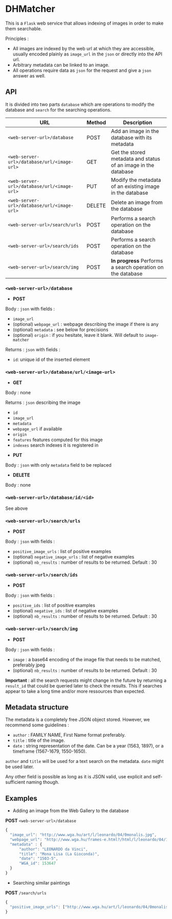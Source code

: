 # DHMatcher

This is a `Flask` web service that allows indexing of images in order to make them searchable.

Principles :

* All images are indexed by the web url at which they are accessible, usually encoded plainly as `image_url` in the `json`
or directly into the API url.
* Arbitrary metadata can be linked to an image.
* All operations require data as `json` for the request and give a `json` answer as well.

## API

It is divided into two parts `database` which are operations to modify the database and `search` for the searching operations.


| URL         	                            | Method 	| Description                                              	|
|------------------------------------------ |--------	|----------------------------------------------------------	|
| `<web-server-url>/database` 	            | POST   	| Add an image in the database with its metadata           	|
| `<web-server-url>/database/url/<image-url>` 	| GET    	| Get the stored metadata and status of an image in the database      	|
| `<web-server-url>/database/url/<image-url>` 	| PUT    	| Modify the metadata of an existing image in the database 	|
| `<web-server-url>/database/url/<image-url>` 	| DELETE 	| Delete an image from the database                        	|
| `<web-server-url>/search/urls`   	        | POST    	| Performs a search operation on the database              	|
| `<web-server-url>/search/ids`   	        | POST    	| Performs a search operation on the database              	|
| `<web-server-url>/search/img`   	        | POST    	| **In progress** Performs a search operation on the database |


### `<web-server-url>/database`

* **POST**

Body : `json` with fields :

- `image_url`
- (optional) `webpage_url` : webpage describing the image if there is any
- (optional) `metadata` : see below for precisions
- (optional) `origin` : if you hesitate, leave it blank. Will default to `image-matcher`

Returns : `json` with fields :

- `id`: unique id of the inserted element

### `<web-server-url>/database/url/<image-url>`

* **GET** 

Body : none

Returns : `json` describing the image 

- `id`
- `image_url`
- `metadata`
- `webpage_url` if available
- `origin`
- `features` features computed for this image
- `indexes` search indexes it is registered in

* **PUT**

Body : `json` with only `metadata` field to be replaced

* **DELETE** 

Body : none


### `<web-server-url>/database/id/<id>`

See above


### `<web-server-url>/search/urls`

* **POST**

Body : `json` with fields :

- `positive_image_urls` : list of positive examples
- (optional) `negative_image_urls` : list of negative examples
- (optional) `nb_results` : number of results to be returned. Default : 30

### `<web-server-url>/search/ids`

* **POST**

Body : `json` with fields :

- `positive_ids` : list of positive examples
- (optional) `negative_ids` : list of negative examples
- (optional) `nb_results` : number of results to be returned. Default : 30
    
### `<web-server-url>/search/img`

* **POST**

Body : `json` with fields :

- `image` : a base64 encoding of the image file that needs to be matched, preferably jpeg
- (optional) `nb_results` : number of results to be returned. Default : 30
    
**Important** : all the search requests might change in the future by returning a `result_id` that could be queried
later to check the results. This if searches appear to take a long time and/or more ressources than expected.

## Metadata structure

The metadata is a completely free JSON object stored. However, we recommend some guidelines :

* `author` : FAMILY NAME, First Name format preferably.
* `title` : title of the image.
* `date` : string representation of the date. Can be a year (1563, 1897), or a timeframe (1567-1679, 1550-1650).

`author` and `title` will be used for a text search on the metadata. `date` might be used later.

Any other field is possible as long as it is JSON valid, use explicit and self-sufficient naming though. 

## Examples

* Adding an image from the Web Gallery to the database 

**POST** `<web-server-url>/database`

```javascript
{
  "image_url": "http://www.wga.hu/art/l/leonardo/04/0monalis.jpg",
  "webpage_url": "http://www.wga.hu/frames-e.html?/html/l/leonardo/04/1monali.html",
  "metadata" : {
      "author": "LEONARDO da Vinci",
      "title": "Mona Lisa (La Gioconda)",
      "date": "1503-5",
      "WGA_id": 153647
  }
}
```

* Searching similar paintings

**POST** `/search/urls`

```javascript
{
  "positive_image_urls": ["http://www.wga.hu/art/l/leonardo/04/0monalis.jpg"]
}
```
